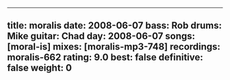 
---
title: moralis
date: 2008-06-07
bass:	Rob
drums:	Mike
guitar:	Chad
day: 2008-06-07
songs: [moral-is]
mixes: [moralis-mp3-748]
recordings: moralis-662
rating: 9.0
best: false
definitive: false
weight: 0
---
